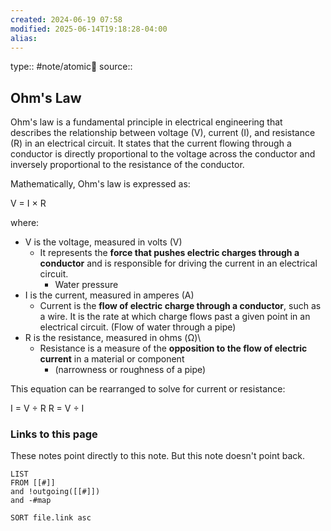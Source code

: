 ```yaml
---
created: 2024-06-19 07:58
modified: 2025-06-14T19:18:28-04:00
alias:
---
```

type:: #note/atomic🌳
source::
## Ohm's Law

Ohm's law is a fundamental principle in electrical engineering that describes the relationship between voltage (V), current (I), and resistance (R) in an electrical circuit. It states that the current flowing through a conductor is directly proportional to the voltage across the conductor and inversely proportional to the resistance of the conductor.

Mathematically, Ohm's law is expressed as:

V = I × R

where:
- V is the voltage, measured in volts (V)
	-  It represents the **force that pushes electric charges through a conductor** and is responsible for driving the current in an electrical circuit.
		- Water pressure
- I is the current, measured in amperes (A)
	- Current is the **flow of electric charge through a conductor**, such as a wire. It is the rate at which charge flows past a given point in an electrical circuit. (Flow of water through a pipe)
- R is the resistance, measured in ohms (Ω)\
	- Resistance is a measure of the **opposition to the flow of electric current** in a material or component
		- (narrowness or roughness of a pipe)

This equation can be rearranged to solve for current or resistance:

I = V ÷ R
R = V ÷ I



### Links to this page
These notes point directly to this note. But this note doesn't point back.
```dataview
LIST
FROM [[#]]
and !outgoing([[#]])
and -#map

SORT file.link asc
```

